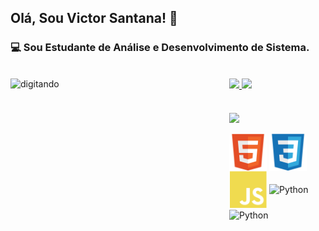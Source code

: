 ## Olá, Sou Victor Santana! 👋
### :computer: Sou Estudante de Análise e Desenvolvimento de Sistema.
<br>
 <div>
   <a href="https://github.com/victorsantanna">
   <img align="left" height="365em" width="350" alt="digitando" src="https://i.giphy.com/media/dWesBcTLavkZuG35MI/giphy.webp">
   <img height="180em" src="https://github-readme-stats.vercel.app/api/top-langs/?username=victorsantanna&layout=compact&langs_count=16&theme=github_dark"/>
   <img height="180em" src="https://github-readme-stats.vercel.app/api?username=victorsantanna&show_icons=true&theme=github_dark&include_all_commits=true&count_private=true"/>
 </div>

<br>
<div style="display: inline_block"><br>
 <a href="https://www.linkedin.com/in/victor-rafael-santana" target="_blank"><img align="center" src="https://img.shields.io/badge/-LinkedIn-%230077B5?style=for-the-badge&logo=linkedin&logoColor=white" target="_blank"></a> 
</div> 
<div style="display: inline_block"><br>
  <img align="center" alt="HTML" height="60" width="60" src="https://raw.githubusercontent.com/devicons/devicon/master/icons/html5/html5-original.svg">
  <img align="center" alt="CSS" height="60" width="60" src="https://raw.githubusercontent.com/devicons/devicon/master/icons/css3/css3-original.svg">
  <img align="center" alt="Js" height="60" width="60" src="https://raw.githubusercontent.com/devicons/devicon/master/icons/javascript/javascript-plain.svg">
  <img align="center" alt="Python" height="60" width="60" src="https://devicons.railway.app/i/python.svg">
   <img align="center" alt="Python" height="60" width="60" src="https://cdn.jsdelivr.net/gh/devicons/devicon@latest/icons/vuejs/vuejs-original-wordmark.svg" />
          
 </div>


<!--
 <img height="165em" src="http://github-profile-summary-cards.vercel.app/api/cards/profile-details?username=victorsantanna&theme=github_dark"/>
      <img height="150em" src="http://github-profile-summary-cards.vercel.app/api/cards/repos-per-language?username=victorsantanna&theme=github_dark"/> 
 <div align="center">
  <img src="https://komarev.com/ghpvc/?username=victorsantanna&&style=flat-square" align="center" />
</div> 
 <a href="https://github.com/Gurupreet">
  <img align="center" src="https://github-readme-stats.vercel.app/api/top-langs/?username=victorsantanna&theme=dracula&hide_langs_below=1" />
</a>
<p align='center'>
 <img height="232em" align="center" src="http://github-readme-streak-stats.herokuapp.com?user=victorsantanna&theme=dracula" alt="victor" />
 <img src="https://github-readme-stats.vercel.app/api/top-langs/?username=victorsantanna"/>
</p>
</div>
https://devicons.railway.app/i/python.svg
 <div style="display: inline_block"><br>
  <img align="center" alt="HTML" height="60" width="60" src="https://raw.githubusercontent.com/devicons/devicon/master/icons/html5/html5-original.svg">
  <img align="center" alt="CSS" height="60" width="60" src="https://raw.githubusercontent.com/devicons/devicon/master/icons/css3/css3-original.svg">
  <img align="center" alt="Js" height="60" width="60" src="https://raw.githubusercontent.com/devicons/devicon/master/icons/javascript/javascript-plain.svg">
  <img align="center" alt="Python" height="60" width="60" src="https://raw.githubusercontent.com/devicons/devicon/master/icons/python/python-original.svg">
  <img align="center" alt="Python" height="60" width="60" src="https://devicons.railway.app/i/python.svg">
  <img align="center" alt="SS" height="60" width="60" src="https://raw.githubusercontent.com/devicons/devicon/master/icons/java/java-original.svg">
</div>
<!--
**victorsantanna/victorsantanna** is a ✨ _special_ ✨ repository because its `README.md` (this file) appears on your GitHub profile.

Here are some ideas to get you started:

- 🔭 I’m currently working on ...
- 🌱 I’m currently learning ...
- 👯 I’m looking to collaborate on ...
- 🤔 I’m looking for help with ...
- 💬 Ask me about ...
- 📫 How to reach me: ...
- 😄 Pronouns: ...
- ⚡ Fun fact: ...
-->
